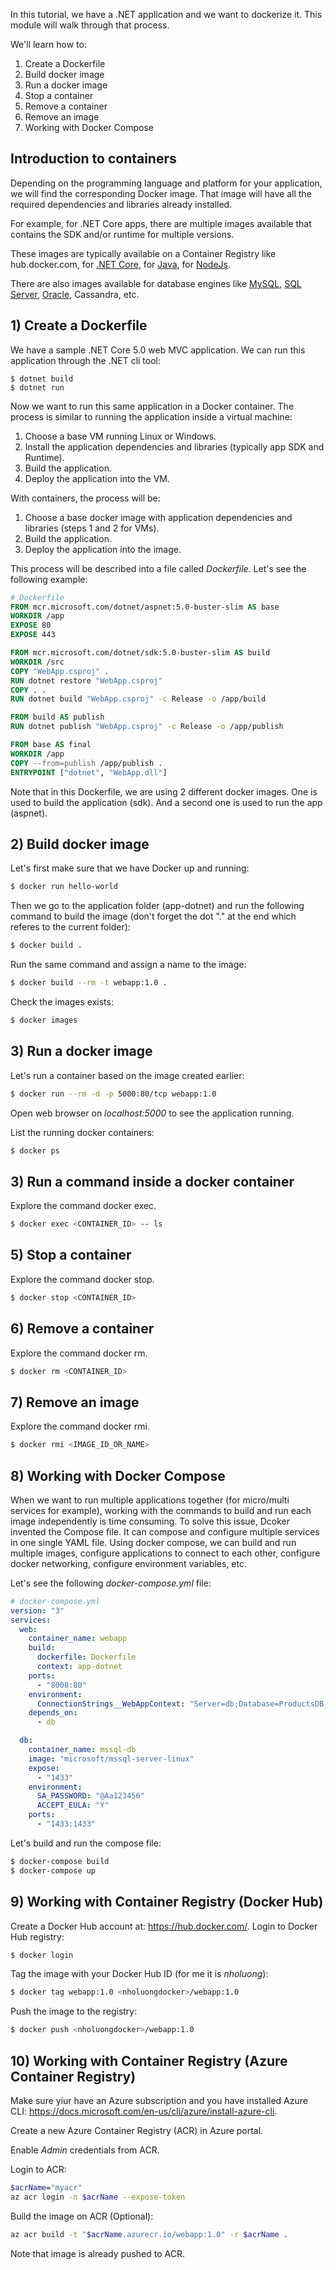 In this tutorial, we have a .NET application and we want to dockerize it. This module will walk through that process.

We'll learn how to:
1. Create a Dockerfile
1. Build docker image
1. Run a docker image
1. Stop a container
1. Remove a container
1. Remove an image
1. Working with Docker Compose

## Introduction to containers

Depending on the programming language and platform for your application, we will find the corresponding Docker image. That image will have all the required dependencies and libraries already installed. 

For example, for .NET Core apps, there are multiple images available that contains the SDK and/or runtime for multiple versions.

These images are typically available on a Container Registry like hub.docker.com, for [.NET Core](https://hub.docker.com/_/microsoft-dotnet), for [Java](https://hub.docker.com/_/openjdk), for [NodeJs](https://hub.docker.com/_/node).

There are also images available for database engines like [MySQL](https://hub.docker.com/_/mysql), [SQL Server](https://hub.docker.com/_/microsoft-mssql-server), [Oracle](https://hub.docker.com/_/oracle-database-enterprise-edition), Cassandra, etc.


## 1) Create a Dockerfile

We have a sample .NET Core 5.0 web MVC application. We can run this application through the .NET cli tool:

```dotnetcli
$ dotnet build
$ dotnet run
```

Now we want to run this same application in a Docker container. The process is similar to running the application inside a virtual machine:
1. Choose a base VM running Linux or Windows.
1. Install the application dependencies and libraries (typically app SDK and Runtime). 
1. Build the application. 
1. Deploy the application into the VM.

With containers, the process will be:

1. Choose a base docker image with application dependencies and libraries (steps 1 and 2 for VMs).
1. Build the application.
1. Deploy the application into the image.

This process will be described into a file called *Dockerfile*. Let's see the following example:


```dockerfile
# Dockerfile
FROM mcr.microsoft.com/dotnet/aspnet:5.0-buster-slim AS base
WORKDIR /app
EXPOSE 80
EXPOSE 443

FROM mcr.microsoft.com/dotnet/sdk:5.0-buster-slim AS build
WORKDIR /src
COPY "WebApp.csproj" .
RUN dotnet restore "WebApp.csproj"
COPY . .
RUN dotnet build "WebApp.csproj" -c Release -o /app/build

FROM build AS publish
RUN dotnet publish "WebApp.csproj" -c Release -o /app/publish

FROM base AS final
WORKDIR /app
COPY --from=publish /app/publish .
ENTRYPOINT ["dotnet", "WebApp.dll"]
```

Note that in this Dockerfile, we are using 2 different docker images. One is used to build the application (sdk). And a second one is used to run the app (aspnet).

## 2) Build docker image

Let's first make sure that we have Docker up and running:

```bash
$ docker run hello-world
```

Then we go to the application folder (app-dotnet) and run the following command to build the image (don't forget the dot "." at the end which referes to the current folder):

```bash
$ docker build .
```

Run the same command and assign a name to the image:

```bash
$ docker build --rm -t webapp:1.0 .
```

Check the images exists:

```bash
$ docker images
```

## 3) Run a docker image

Let's run a container based on the image created earlier:

```bash
$ docker run --rm -d -p 5000:80/tcp webapp:1.0
```

Open web browser on *localhost:5000* to see the application running.

List the running docker containers:

```bash
$ docker ps
```

## 3) Run a command inside a docker container
Explore the command docker exec.
```bash
$ docker exec <CONTAINER_ID> -- ls
```

## 5) Stop a container

Explore the command docker stop.
```bash
$ docker stop <CONTAINER_ID>
```

## 6) Remove a container

Explore the command docker rm.
```bash
$ docker rm <CONTAINER_ID>
```

## 7) Remove an image

Explore the command docker rmi.
```bash
$ docker rmi <IMAGE_ID_OR_NAME>
```

## 8) Working with Docker Compose

When we want to run multiple applications together (for micro/multi services for example), working with the commands to build and run each image independently is time consuming. To solve this issue, Dcoker invented the Compose file. It can compose and configure multiple services in one single YAML file. Using docker compose, we can build and run multiple images, configure applications to connect to each other, configure docker networking, configure environment variables, etc.

Let's see the following *docker-compose.yml* file:

```yml
# docker-compose.yml
version: "3"
services:
  web:
    container_name: webapp
    build: 
      dockerfile: Dockerfile
      context: app-dotnet
    ports:
      - "8008:80"
    environment:
      ConnectionStrings__WebAppContext: "Server=db;Database=ProductsDB;User=sa;Password=@Aa123456;"
    depends_on:
      - db

  db:
    container_name: mssql-db
    image: "microsoft/mssql-server-linux"
    expose:
      - "1433"
    environment:
      SA_PASSWORD: "@Aa123456"
      ACCEPT_EULA: "Y"
    ports:
      - "1433:1433"
```

Let's build and run the compose file:

```bash
$ docker-compose build
$ docker-compose up
```

## 9) Working with Container Registry (Docker Hub)

Create a Docker Hub account at: https://hub.docker.com/.
Login to Docker Hub registry:

```bash
$ docker login
```

Tag the image with your Docker Hub ID (for me it is *nholuong*):

```bash
$ docker tag webapp:1.0 <nholuongdocker>/webapp:1.0
```

Push the image to the registry:

```bash
$ docker push <nholuongdocker>/webapp:1.0
```

## 10) Working with Container Registry (Azure Container Registry)

Make sure yiur have an Azure subscription and you have installed Azure CLI: https://docs.microsoft.com/en-us/cli/azure/install-azure-cli.

Create a new Azure Container Registry (ACR) in Azure portal.

Enable *Admin* credentials from ACR.

Login to ACR:

```bash
$acrName="myacr"
az acr login -n $acrName --expose-token
```

Build the image on ACR (Optional):

```bash
az acr build -t "$acrName.azurecr.io/webapp:1.0" -r $acrName .
```

Note that image is already pushed to ACR.